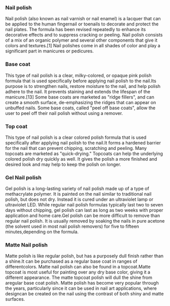 ### Nail polish

Nail polish (also known as nail varnish or nail enamel) is a lacquer that can be applied to the human fingernail or toenails to decorate and protect the 
nail plates. The formula has been revised repeatedly to enhance its decorative effects and to suppress cracking or peeling. Nail polish consists of a mix of
 an organic polymer and several other components that give it colors and textures.[1] Nail polishes come in all shades of color and play a significant part 
in manicures or pedicures.






### Base coat

This type of nail polish is a clear, milky-colored, or opaque pink polish formula that is used specifically before applying nail polish to the nail.Its 
purpose is to strengthen nails, restore moisture to the nail, and help polish adhere to the nail. It prevents staining and extends the lifespan of the 
manicure.[13] Some base coats are marketed as "ridge fillers", and can create a smooth surface, de-emphasizing the ridges that can appear on unbuffed nails.
Some base coats, called "peel off base coats", allow the user to peel off their nail polish without using a remover.



### Top coat

This type of nail polish is a clear colored polish formula that is used specifically after applying nail polish to the nail.It forms a hardened barrier for 
the nail that can prevent chipping, scratching and peeling. Many topcoats are marketed as "quick-drying." Topcoats can help the underlying colored polish
dry quickly as well. It gives the polish a more finished and desired look and may help to keep the polish on longer.




### Gel  Nail polish

Gel polish is a long-lasting variety of nail polish made up of a type of methacrylate polymer. It is painted on the nail similar to traditional nail polish,
but does not dry. Instead it is cured under an ultraviolet lamp or ultraviolet LED. While regular nail polish formulas typically last two to seven days 
without chipping, gel polish can last as long as two weeks with proper application and home care.Gel polish can be more difficult to remove than regular nail
polish. It is usually removed by soaking the nails in pure acetone (the solvent used in most nail polish removers) for five to fifteen minutes,depending on
the formula.



### Matte  Nail polish

Matte polish is like regular polish, but has a purposely dull finish rather than a shine.It can be purchased as a regular base coat in ranges of differentcolors. 
Matte nail polish can also be found in a topcoat.Matte topcoat is most useful for painting over any dry base color, giving it a different appearance.
The matte topcoat polish will dull the shine from aregular base coat polish. Matte polish has become very popular through the years, particularly since it
can be used in nail art applications, where designcan be created on the nail using the contrast of both shiny and matte surfaces.


































